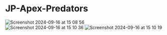 # JP-Apex-Predators
![Screenshot 2024-09-16 at 15 08 56](https://github.com/user-attachments/assets/f8b5acef-6fda-4c21-86ce-5646a67b1994)
![Screenshot 2024-09-16 at 15 10 36](https://github.com/user-attachments/assets/132535fc-c1b3-4f5e-8ce3-25b83dabbf55)
![Screenshot 2024-09-16 at 15 10 19](https://github.com/user-attachments/assets/22598d63-531c-4557-bb62-6d969bd9f66b)
